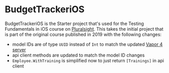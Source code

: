 # BudgetTrackeriOS

BudgetTrackeriOS is the Starter project that's used for the Testing Fundamentals in iOS course on [Pluralsight](https://app.pluralsight.com/library/courses/testing-fundamentals-ios/table-of-contents). This takes the initial project that is part of the original course published in 2019 with the following changes:

- model IDs are of type `UUID` instead of `Int` to match the updated [Vapor 4 server](https://github.com/jonathanwong/BudgetTracker)
- api client methods are updated to match the model ID changes
- `Employee.WithTraining` is simplified now to just return `[Trainings]` in api client